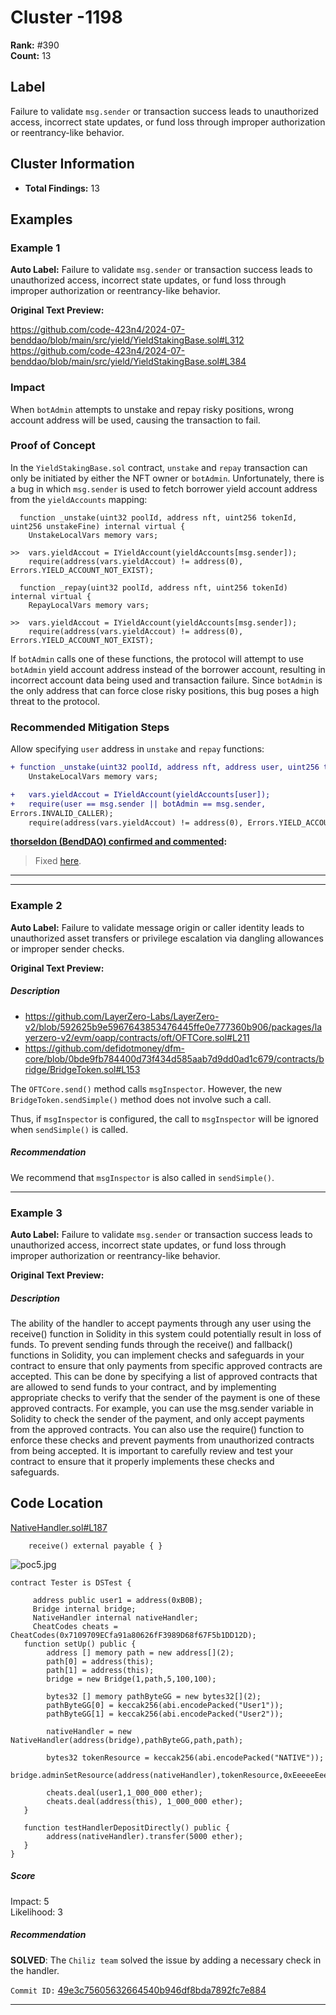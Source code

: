 # Cluster -1198

**Rank:** #390  
**Count:** 13  

## Label
Failure to validate `msg.sender` or transaction success leads to unauthorized access, incorrect state updates, or fund loss through improper authorization or reentrancy-like behavior.

## Cluster Information
- **Total Findings:** 13

## Examples

### Example 1

**Auto Label:** Failure to validate `msg.sender` or transaction success leads to unauthorized access, incorrect state updates, or fund loss through improper authorization or reentrancy-like behavior.  

**Original Text Preview:**

<https://github.com/code-423n4/2024-07-benddao/blob/main/src/yield/YieldStakingBase.sol#L312><br><https://github.com/code-423n4/2024-07-benddao/blob/main/src/yield/YieldStakingBase.sol#L384>

### Impact

When `botAdmin` attempts to unstake and repay risky positions, wrong account address will be used, causing the transaction to fail.

### Proof of Concept

In the `YieldStakingBase.sol` contract, `unstake` and `repay` transaction can only be initiated by either the NFT owner or `botAdmin`. Unfortunately, there is a bug in which `msg.sender` is used to fetch borrower yield account address from the `yieldAccounts` mapping:

```solidity
  function _unstake(uint32 poolId, address nft, uint256 tokenId, uint256 unstakeFine) internal virtual {
    UnstakeLocalVars memory vars;

>>  vars.yieldAccout = IYieldAccount(yieldAccounts[msg.sender]);
    require(address(vars.yieldAccout) != address(0), Errors.YIELD_ACCOUNT_NOT_EXIST);

  function _repay(uint32 poolId, address nft, uint256 tokenId) internal virtual {
    RepayLocalVars memory vars;

>>  vars.yieldAccout = IYieldAccount(yieldAccounts[msg.sender]);
    require(address(vars.yieldAccout) != address(0), Errors.YIELD_ACCOUNT_NOT_EXIST);
```

If `botAdmin` calls one of these functions, the protocol will attempt to use `botAdmin` yield account address instead of the borrower account, resulting in incorrect account data being used and transaction failure. Since `botAdmin` is the only address that can force close risky positions, this bug poses a high threat to the protocol.

### Recommended Mitigation Steps

Allow specifying `user` address in `unstake` and `repay` functions:

```diff
+ function _unstake(uint32 poolId, address nft, address user, uint256 tokenId, uint256 unstakeFine) internal virtual {
    UnstakeLocalVars memory vars;

+   vars.yieldAccout = IYieldAccount(yieldAccounts[user]);
+   require(user == msg.sender || botAdmin == msg.sender, 
Errors.INVALID_CALLER);
    require(address(vars.yieldAccout) != address(0), Errors.YIELD_ACCOUNT_NOT_EXIST);
```

**[thorseldon (BendDAO) confirmed and commented](https://github.com/code-423n4/2024-07-benddao-findings/issues/6#issuecomment-2316805726):**
> Fixed [here](https://github.com/BendDAO/bend-v2/commit/bb2edf049c2efe20a78fdabefb9a3a45e3dcaf67).

***

---
### Example 2

**Auto Label:** Failure to validate message origin or caller identity leads to unauthorized asset transfers or privilege escalation via dangling allowances or improper sender checks.  

**Original Text Preview:**

##### Description
- https://github.com/LayerZero-Labs/LayerZero-v2/blob/592625b9e5967643853476445ffe0e777360b906/packages/layerzero-v2/evm/oapp/contracts/oft/OFTCore.sol#L211
- https://github.com/defidotmoney/dfm-core/blob/0bde9fb784400d73f434d585aab7d9dd0ad1c679/contracts/bridge/BridgeToken.sol#L153

The `OFTCore.send()` method calls `msgInspector`. However, the new `BridgeToken.sendSimple()` method does not involve such a call.

Thus, if `msgInspector` is configured, the call to `msgInspector` will be ignored when `sendSimple()` is called.

##### Recommendation
We recommend that `msgInspector` is also called in `sendSimple()`.

---
### Example 3

**Auto Label:** Failure to validate `msg.sender` or transaction success leads to unauthorized access, incorrect state updates, or fund loss through improper authorization or reentrancy-like behavior.  

**Original Text Preview:**

##### Description

The ability of the handler to accept payments through any user using the receive() function in Solidity in this system could potentially result in loss of funds. To prevent sending funds through the receive() and fallback() functions in Solidity, you can implement checks and safeguards in your contract to ensure that only payments from specific approved contracts are accepted. This can be done by specifying a list of approved contracts that are allowed to send funds to your contract, and by implementing appropriate checks to verify that the sender of the payment is one of these approved contracts. For example, you can use the msg.sender variable in Solidity to check the sender of the payment, and only accept payments from the approved contracts. You can also use the require() function to enforce these checks and prevent payments from unauthorized contracts from being accepted. It is important to carefully review and test your contract to ensure that it properly implements these checks and safeguards.

Code Location
-------------

[NativeHandler.sol#L187](https://gitlab.mediarex.com/mediarex/blockchain/bridge-contracts/-/blob/094856fd48bb4627842c72e914df09fe9689ad81/contracts/handlers/NativeHandler.sol#L187)

```
    receive() external payable { }

```

![poc5.jpg](https://halbornmainframe.com/proxy/audits/images/659ec8b2a1aa3698c0ee4237)

```
contract Tester is DSTest {

     address public user1 = address(0xB0B);
     Bridge internal bridge;
     NativeHandler internal nativeHandler;
     CheatCodes cheats = CheatCodes(0x7109709ECfa91a80626fF3989D68f67F5b1DD12D);
   function setUp() public {
        address [] memory path = new address[](2);
        path[0] = address(this);
        path[1] = address(this);
        bridge = new Bridge(1,path,5,100,100);

        bytes32 [] memory pathByteGG = new bytes32[](2);
        pathByteGG[0] = keccak256(abi.encodePacked("User1"));
        pathByteGG[1] = keccak256(abi.encodePacked("User2"));

        nativeHandler = new NativeHandler(address(bridge),pathByteGG,path,path);

        bytes32 tokenResource = keccak256(abi.encodePacked("NATIVE"));
        bridge.adminSetResource(address(nativeHandler),tokenResource,0xEeeeeEeeeEeEeeEeEeEeeEEEeeeeEeeeeeeeEEeE);

        cheats.deal(user1,1_000_000 ether);
        cheats.deal(address(this), 1_000_000 ether);
   }

   function testHandlerDepositDirectly() public {
        address(nativeHandler).transfer(5000 ether);
   }
}

```

##### Score

Impact: 5  
Likelihood: 3

##### Recommendation

**SOLVED**: The `Chiliz team` solved the issue by adding a necessary check in the handler.

`Commit ID:` [49e3c75605632664540b946df8bda7892fc7e884](https://gitlab.mediarex.com/mediarex/blockchain/bridge-contracts/-/commit/49e3c75605632664540b946df8bda7892fc7e884)

---
